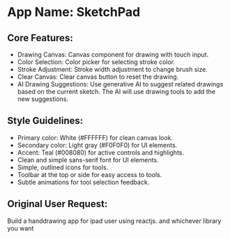 # **App Name**: SketchPad

## Core Features:

- Drawing Canvas: Canvas component for drawing with touch input.
- Color Selection: Color picker for selecting stroke color.
- Stroke Adjustment: Stroke width adjustment to change brush size.
- Clear Canvas: Clear canvas button to reset the drawing.
- AI Drawing Suggestions: Use generative AI to suggest related drawings based on the current sketch. The AI will use drawing tools to add the new suggestions.

## Style Guidelines:

- Primary color: White (#FFFFFF) for clean canvas look.
- Secondary color: Light gray (#F0F0F0) for UI elements.
- Accent: Teal (#008080) for active controls and highlights.
- Clean and simple sans-serif font for UI elements.
- Simple, outlined icons for tools.
- Toolbar at the top or side for easy access to tools.
- Subtle animations for tool selection feedback.

## Original User Request:
Build a handdrawing app for ipad user using reactjs. and whichever library you want
  